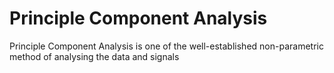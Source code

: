 # Principle Component Analysis


Principle Component Analysis is one of the well-established non-parametric method of analysing the data and signals
